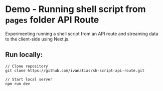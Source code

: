 # Demo - Running shell script from `pages` folder API Route

Experimenting running a shell script from an API route and streaming data to the client-side using Next.js.

## Run locally:

```
// Clone repository
git clone https://github.com/ivanatias/sh-script-api-route.git

// Start local server
npm run dev
```
